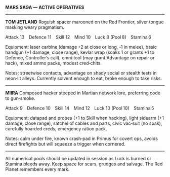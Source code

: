 **MARS SAGA — ACTIVE OPERATIVES**

---

**TOM JETLAND**
Roguish spacer marooned on the Red Frontier, silver tongue masking weary pragmatism.

Attack 13 Defence 11 Skill 12 Mind 10 Luck 8 (Pool 8) Stamina 6

Equipment: laser carbine (damage +2 at close or long, ‑1 in melee), basic handgun (+1 damage, close range), kevlar wrap (soaks 1 or grants +1 to Defence, Controller’s call), omni‑tool (may grant Advantage on repair or hack), mixed ammo packs, modest cred‑chits.

Notes: streetwise contacts, advantage on shady social or stealth tests in neon‑lit alleys. Currently solvent enough to eat, broke enough to take risks.

---

**MIIRA**
Composed hacker steeped in Martian network lore, preferring code to gun‑smoke.

Attack 9 Defence 10 Skill 14 Mind 12 Luck 10 (Pool 10) Stamina 5

Equipment: datapad and probes (+1 to Skill when hacking), light sidearm (+1 damage, close range), satchel of cables and parts, civic vac‑suit (no soak), carefully hoarded creds, emergency ration pack.

Notes: calm under fire, known crash‑pad in Primus for covert ops, avoids direct firefights but will squeeze a trigger when cornered.

---
All numerical pools should be updated in session as Luck is burned or Stamina bleeds away. Keep space for scars, grudges and salvage. The Red Planet remembers every mark.

